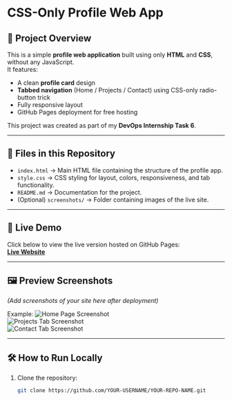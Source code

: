 # CSS-Only Profile Web App

## 📌 Project Overview
This is a simple **profile web application** built using only **HTML** and **CSS**, without any JavaScript.  
It features:
- A clean **profile card** design
- **Tabbed navigation** (Home / Projects / Contact) using CSS-only radio-button trick
- Fully responsive layout
- GitHub Pages deployment for free hosting

This project was created as part of my **DevOps Internship Task 6**.

---

## 📂 Files in this Repository
- `index.html` → Main HTML file containing the structure of the profile app.
- `style.css` → CSS styling for layout, colors, responsiveness, and tab functionality.
- `README.md` → Documentation for the project.
- (Optional) `screenshots/` → Folder containing images of the live site.

---

## 🚀 Live Demo
Click below to view the live version hosted on GitHub Pages:  
[**Live Website**](https://YOUR-USERNAME.github.io/YOUR-REPO-NAME)

---

## 🖼 Preview Screenshots
*(Add screenshots of your site here after deployment)*

Example:
![Home Page Screenshot](screenshots/home.png)  
![Projects Tab Screenshot](screenshots/projects.png)  
![Contact Tab Screenshot](screenshots/contact.png)

---

## 🛠 How to Run Locally
1. Clone the repository:
   ```bash
   git clone https://github.com/YOUR-USERNAME/YOUR-REPO-NAME.git
